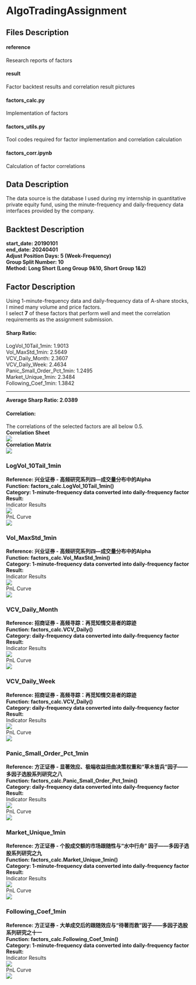 # AlgoTradingAssignment  
## Files Description  
#### reference  
Research reports of factors  
#### result  
Factor backtest results and correlation result pictures  
#### factors_calc.py  
Implementation of factors  
#### factors_utils.py  
Tool codes required for factor implementation and correlation calculation  
#### factors_corr.ipynb  
Calculation of factor correlations  


## Data Description  
The data source is the database I used during my internship in quantitative private equity fund, using the minute-frequency and daily-frequency data interfaces provided by the company.  


## Backtest Description  
**start_date: 20190101**  
**end_date: 20240401**  
**Adjust Position Days: 5 (Week-Frequency)**  
**Group Split Number: 10**  
**Method: Long Short (Long Group 9&10, Short Group 1&2)**  


## Factor Description
Using 1-minute-frequency data and daily-frequency data of A-share stocks, I mined many volume and price factors.  
I select **7** of these factors that perform well and meet the correlation requirements as the assignment submission.  
#### Sharp Ratio:  
LogVol_10Tail_1min: 1.9013  
Vol_MaxStd_1min: 2.5649  
VCV_Daily_Month: 2.3607  
VCV_Daily_Week: 2.4634  
Panic_Small_Order_Pct_1min: 1.2495  
Market_Unique_1min: 2.3484  
Following_Coef_1min: 1.3842  
****
**Average Sharp Ratio: 2.0389**  
#### Correlation:  
The correlations of the selected factors are all below 0.5.  
**Correlation Sheet**  
<img src="./result/corr/corr_sheet.jpg">  
**Correlation Matrix**  
<img src="./result/corr/corr_matrix.jpg">  


### LogVol_10Tail_1min  
**Reference: 兴业证券 - 高频研究系列四—成交量分布中的Alpha**  
**Function: factors_calc.LogVol_10Tail_1min()**  
**Category: 1-minute-frequency data converted into daily-frequency factor**  
**Result:**  
Indicator Results  
<img src="./result/indicator/LogVol_10Tail_1min.png">  
PnL Curve  
<img src="./result/pnl/LogVol_10Tail_1min.png">  

### Vol_MaxStd_1min  
**Reference: 兴业证券 - 高频研究系列四—成交量分布中的Alpha**  
**Function: factors_calc.Vol_MaxStd_1min()**  
**Category: 1-minute-frequency data converted into daily-frequency factor**  
**Result:**  
Indicator Results  
<img src="./result/indicator/Vol_MaxStd_1min.png">  
PnL Curve  
<img src="./result/pnl/Vol_MaxStd_1min.png">  


### VCV_Daily_Month  
**Reference: 招商证券 - 高频寻踪：再觅知情交易者的踪迹**  
**Function: factors_calc.VCV_Daily()**  
**Category: daily-frequency data converted into daily-frequency factor**  
**Result:**  
Indicator Results  
<img src="./result/indicator/VCV_Daily_Month.png">  
PnL Curve  
<img src="./result/pnl/VCV_Daily_Month.png">  


### VCV_Daily_Week  
**Reference: 招商证券 - 高频寻踪：再觅知情交易者的踪迹**  
**Function: factors_calc.VCV_Daily()**  
**Category: daily-frequency data converted into daily-frequency factor**  
**Result:**  
Indicator Results  
<img src="./result/indicator/VCV_Daily_Week.png">  
PnL Curve  
<img src="./result/pnl/VCV_Daily_Week.png">  
 

### Panic_Small_Order_Pct_1min  
**Reference: 方正证券 - 显著效应、极端收益扭曲决策权重和“草木皆兵”因子——多因子选股系列研究之八**  
**Function: factors_calc.Panic_Small_Order_Pct_1min()**  
**Category: daily-frequency data converted into daily-frequency factor**  
**Result:**  
Indicator Results  
<img src="./result/indicator/Panic_Small_Order_Pct_1min.png">  
PnL Curve  
<img src="./result/pnl/Panic_Small_Order_Pct_1min.png">  
 

### Market_Unique_1min  
**Reference: 方正证券 - 个股成交额的市场跟随性与“水中行舟” 因子——多因子选股系列研究之九**  
**Function: factors_calc.Market_Unique_1min()**  
**Category: 1-minute-frequency data converted into daily-frequency factor**  
**Result:**  
Indicator Results  
<img src="./result/indicator/Market_Unique_1min.png">  
PnL Curve  
<img src="./result/pnl/Market_Unique_1min.png">  


### Following_Coef_1min  
**Reference: 方正证券 - 大单成交后的跟随效应与“待著而救”因子——多因子选股系列研究之十一**  
**Function: factors_calc.Following_Coef_1min()**  
**Category: 1-minute-frequency data converted into daily-frequency factor**  
**Result:**  
Indicator Results  
<img src="./result/indicator/Following_Coef_1min.png">  
PnL Curve  
<img src="./result/pnl/Following_Coef_1min.png">  
